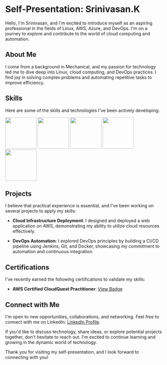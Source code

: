 # Self-Presentation: Srinivasan.K

Hello, I'm Srinivasan, and I'm excited to introduce myself as an aspiring professional in the fields of Linux, AWS, Azure, and DevOps. I'm on a journey to explore and contribute to the world of cloud computing and automation.

## About Me

I come from a background in Mechanical, and my passion for technology led me to dive deep into Linux, cloud computing, and DevOps practices. I find joy in solving complex problems and automating repetitive tasks to improve efficiency.

## Skills

Here are some of the skills and technologies I've been actively developing:

<img src="https://cdn.freebiesupply.com/images/thumbs/2x/linux-logo.png" width="100" height="100"> <img src="https://upload.wikimedia.org/wikipedia/commons/thumb/9/93/Amazon_Web_Services_Logo.svg/2560px-Amazon_Web_Services_Logo.svg.png" width="100" height="100">  <img src="https://download.logo.wine/logo/Microsoft_Azure/Microsoft_Azure-Logo.wine.png" width="100" height="100">  <img src="https://1000logos.net/wp-content/uploads/2021/11/Docker-Logo-2013-500x281.png" width="100" height="100"> <img src="https://upload.wikimedia.org/wikipedia/commons/thumb/e/e9/Jenkins_logo.svg/226px-Jenkins_logo.svg.png?20120629215426" width="100" height="100">

## Projects

I believe that practical experience is essential, and I've been working on several projects to apply my skills:

- **Cloud Infrastructure Deployment**: I designed and deployed a web application on AWS, demonstrating my ability to utilize cloud resources effectively.

- **DevOps Automation**: I explored DevOps principles by building a CI/CD pipeline using Jenkins, Git, and Docker, showcasing my commitment to automation and continuous integration.

## Certifications

I've recently earned the following certifications to validate my skills:

- **AWS Certified CloudQuest Practitioner**: [View Badge](https://www.credly.com/badges/a38fcee6-a0ac-4a46-8771-25087fed12e3/public_url)

## Connect with Me

I'm open to new opportunities, collaborations, and networking. Feel free to connect with me on LinkedIn: [LinkedIn Profile](https://www.linkedin.com/in/srinivasan-karthikeyan).

If you'd like to discuss technology, share ideas, or explore potential projects together, don't hesitate to reach out. I'm excited to continue learning and growing in the dynamic world of technology.

Thank you for visiting my self-presentation, and I look forward to connecting with you!
